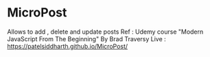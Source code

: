 # MicroPost

Allows to add , delete and update posts
Ref : Udemy course "Modern JavaScript From The Beginning" By Brad Traversy
Live : https://patelsiddharth.github.io/MicroPost/
